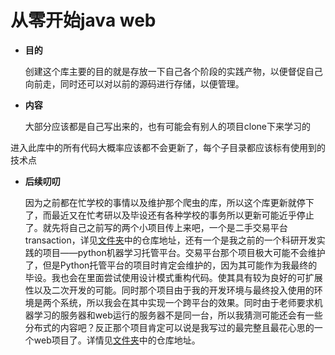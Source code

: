 # 从零开始java web

* **目的**

  创建这个库主要的目的就是存放一下自己各个阶段的实践产物，以便督促自己向前走，同时还可以对以前的源码进行存储，以便管理。

* **内容**

  大部分应该都是自己写出来的，也有可能会有别人的项目clone下来学习的



进入此库中的所有代码大概率应该都不会更新了，每个子目录都应该标有使用到的技术点



* **后续叨叨**

  ​	因为之前都在忙学校的事情以及维护那个爬虫的库，所以这个库更新就停下了，而最近又在忙考研以及毕设还有各种学校的事务所以更新可能近乎停止了。就先将自己之前写的两个小项目传上来吧，一个是二手交易平台transaction，详见[文件夹](https://github.com/srx-2000/web/tree/master/springboot%2Bmybatis(transaction))中的仓库地址，还有一个是我之前的一个科研开发实践的项目——python机器学习托管平台。交易平台那个项目极大可能不会维护了，但是Python托管平台的项目时肯定会维护的，因为其可能作为我最终的毕设。我也会在里面尝试使用设计模式重构代码。使其具有较为良好的可扩展性以及二次开发的可能。同时那个项目由于我的开发环境与最终投入使用的环境是两个系统，所以我会在其中实现一个跨平台的效果。同时由于老师要求机器学习的服务器和web运行的服务器不是同一台，所以我猜测可能还会有一些分布式的内容吧？反正那个项目肯定可以说是我写过的最完整且最花心思的一个web项目了。详情见[文件夹](https://github.com/srx-2000/web/tree/master/springboot%2Bmybatis%2Bvue(python))中的仓库地址。

